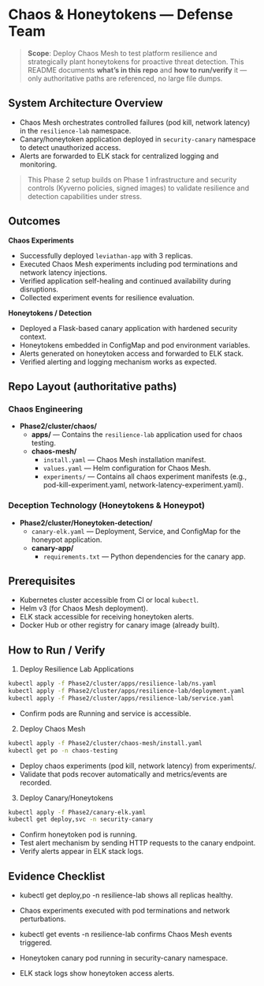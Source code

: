 # Chaos & Honeytokens — Defense Team 

> **Scope**: Deploy Chaos Mesh to test platform resilience and strategically plant honeytokens for proactive threat detection. This README documents **what’s in this repo** and **how to run/verify** it — only authoritative paths are referenced, no large file dumps.  



## System Architecture Overview

- Chaos Mesh orchestrates controlled failures (pod kill, network latency) in the `resilience-lab` namespace.  
- Canary/honeytoken application deployed in `security-canary` namespace to detect unauthorized access.  
- Alerts are forwarded to ELK stack for centralized logging and monitoring.  

> This Phase 2 setup builds on Phase 1 infrastructure and security controls (Kyverno policies, signed images) to validate resilience and detection capabilities under stress.


## Outcomes

**Chaos Experiments**  

* Successfully deployed `leviathan-app` with 3 replicas.  
* Executed Chaos Mesh experiments including pod terminations and network latency injections.  
* Verified application self-healing and continued availability during disruptions.  
* Collected experiment events for resilience evaluation.  

**Honeytokens / Detection**  

* Deployed a Flask-based canary application with hardened security context.  
* Honeytokens embedded in ConfigMap and pod environment variables.  
* Alerts generated on honeytoken access and forwarded to ELK stack.  
* Verified alerting and logging mechanism works as expected.  



## Repo Layout (authoritative paths)
### Chaos Engineering

* **Phase2/cluster/chaos/**
    * **apps/** — Contains the `resilience-lab` application used for chaos testing.  
    * **chaos-mesh/**  
        * `install.yaml` — Chaos Mesh installation manifest.  
        * `values.yaml` — Helm configuration for Chaos Mesh.  
        * `experiments/` — Contains all chaos experiment manifests (e.g., pod-kill-experiment.yaml, network-latency-experiment.yaml).  

### Deception Technology (Honeytokens & Honeypot)

* **Phase2/cluster/Honeytoken-detection/**  
    * `canary-elk.yaml` — Deployment, Service, and ConfigMap for the honeypot application.  
    * **canary-app/**  
        * `requirements.txt` — Python dependencies for the canary app.  

## Prerequisites

* Kubernetes cluster accessible from CI or local `kubectl`.  
* Helm v3 (for Chaos Mesh deployment).  
* ELK stack accessible for receiving honeytoken alerts.  
* Docker Hub or other registry for canary image (already built).  


## How to Run / Verify
1. Deploy Resilience Lab Applications
 ```bash
kubectl apply -f Phase2/cluster/apps/resilience-lab/ns.yaml
kubectl apply -f Phase2/cluster/apps/resilience-lab/deployment.yaml
kubectl apply -f Phase2/cluster/apps/resilience-lab/service.yaml
```
* Confirm pods are Running and service is accessible.

2. Deploy Chaos Mesh
 ```bash
kubectl apply -f Phase2/cluster/chaos-mesh/install.yaml
kubectl get po -n chaos-testing
```
* Deploy chaos experiments (pod kill, network latency) from experiments/.
* Validate that pods recover automatically and metrics/events are recorded.

3. Deploy Canary/Honeytokens
```bash
kubectl apply -f Phase2/canary-elk.yaml
kubectl get deploy,svc -n security-canary
```
* Confirm honeytoken pod is running.
* Test alert mechanism by sending HTTP requests to the canary endpoint.
* Verify alerts appear in ELK stack logs.

## Evidence Checklist

* kubectl get deploy,po -n resilience-lab shows all replicas healthy.

* Chaos experiments executed with pod terminations and network perturbations.

* kubectl get events -n resilience-lab confirms Chaos Mesh events triggered.

* Honeytoken canary pod running in security-canary namespace.

* ELK stack logs show honeytoken access alerts.



